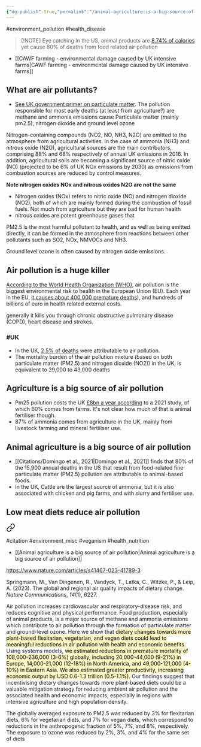 ```yaml
---
{"dg-publish":true,"permalink":"/animal-agriculture-is-a-big-source-of-air-pollution/","created":"2024-04-22T13:00:24.000+01:00","updated":"2025-09-28T23:42:46.026+01:00"}
---
```


#environment_pollution  #health_disease  

> [!NOTE] Eye catching
> In the US, animal products are [8.74% of calories](https://ourworldindata.org/grapher/share-of-calories-from-animal-protein-vs-gdp-per-capita?tab=table&country=~USA) yet cause 80% of deaths from food related air pollution

- [[CAWF farming - environmental damage caused by UK intensive farms\|CAWF farming - environmental damage caused by UK intensive farms]] 
## What are air pollutants?
- [See UK government primer on particulate matter](https://www.gov.uk/government/statistics/air-quality-statistics/concentrations-of-particulate-matter-pm10-and-pm25).
The pollution responsible for most early deaths (at least from agriculture?) are methane and ammonia emissions cause Particulate matter (mainly pm2.5), nitrogen dioxide and ground level ozone 

Nitrogen-containing compounds (NO2, NO, NH3, N2O) are emitted to the atmosphere from agricultural activities. In the case of ammonia (NH3) and nitrous oxide (N2O), agricultural sources are the main contributors, comprising 88% and 68% respectively of annual UK emissions in 2016. In addition, agricultural soils are becoming a significant source of nitric oxide (NO) (projected to be 6% of UK NOx emissions by 2030) as emissions from combustion sources are reduced by control measures.

**Note nitrogen oxides NOx and nitrous oxides N2O are not the same**
- Nitrogen oxides (NOx) refers to nitric oxide (NO) and nitrogen dioxide (NO2), both of which are mainly formed during the combustion of fossil fuels. Not much from agriculture but they are bad for human health
- nitrous oxides are potent greenhouse gases that 

PM2.5 is the most harmful pollutant to health, and as well as being emitted directly, it can be formed in the atmosphere from reactions between other pollutants such as SO2, NOx, NMVOCs and NH3.

Ground level ozone is often caused by nitrogen oxide emissions.
## Air pollution is a huge killer
[According to the World Health Organization (WHO)](https://iris.who.int/bitstream/handle/10665/250141/9789241511353-eng.pdf?sequence=1&isAllowed=y), air pollution is the biggest environmental risk to health in the European Union (EU). Each year in the EU, [it causes about 400 000 premature deaths](https://www.eca.europa.eu/Lists/ECADocuments/SR18_23/SR_AIR_QUALITY_EN.pdf)), and hundreds of billions of euro in health related external costs. 

generally it kills you through chronic obstructive pulmonary disease (COPD), heart disease and strokes.

### #UK
- In the UK, [2.5% of deaths](https://ourworldindata.org/outdoor-air-pollution) were attributable to air pollution.
- The mortality burden of the air pollution mixture (based on both particulate matter (PM2.5) and nitrogen dioxide (NO2)) in the UK, is equivalent to 29,000 to 43,000 deaths
## Agriculture is a big source of air pollution 
- Pm25 pollution costs the UK [£8bn a year according](https://www.theguardian.com/environment/2021/nov/04/ammonia-from-farms-behind-60-of-uk-particulate-air-pollution-study) to a 2021 study, of which 60% comes from farms. It's not clear how much of that is animal fertiliser though.
- 87% of ammonia comes from agriculture in the UK, mainly from livestock farming and mineral fertiliser use. 
## Animal agriculture is a big source of air pollution
- [[Citations/Domingo et al., 2021\|Domingo et al., 2021]] finds that 80% of the 15,900 annual deaths in the US that result from food-related fine particulate matter (PM2.5) pollution are attributable to animal-based foods.
- In the UK, Cattle are the largest source of ammonia, but it is also associated with chicken and pig farms, and with slurry and fertiliser use.



## Low meat diets reduce air pollution

<div class="transclusion internal-embed is-loaded"><a class="markdown-embed-link" href="/citations/springmann-et-al-2023/" aria-label="Open link"><svg xmlns="http://www.w3.org/2000/svg" width="24" height="24" viewBox="0 0 24 24" fill="none" stroke="currentColor" stroke-width="2" stroke-linecap="round" stroke-linejoin="round" class="svg-icon lucide-link"><path d="M10 13a5 5 0 0 0 7.54.54l3-3a5 5 0 0 0-7.07-7.07l-1.72 1.71"></path><path d="M14 11a5 5 0 0 0-7.54-.54l-3 3a5 5 0 0 0 7.07 7.07l1.71-1.71"></path></svg></a><div class="markdown-embed">




#citation #environment_misc #veganism #health_nutrition

- [[Animal agriculture is a big source of air pollution\|Animal agriculture is a big source of air pollution]] 

https://www.nature.com/articles/s41467-023-41789-3

Springmann, M., Van Dingenen, R., Vandyck, T., Latka, C., Witzke, P., & Leip, A. (2023). The global and regional air quality impacts of dietary change. _Nature Communications_, _14_(1), 6227.

Air pollution increases cardiovascular and respiratory-disease risk, and reduces cognitive and physical performance. Food production, especially of animal products, is a major source of methane and ammonia emissions which contribute to air pollution through the formation of particulate matter and ground-level ozone. Here we show that <mark style="background: #FFF3A3A6;">dietary changes towards more plant-based flexitarian, vegetarian, and vegan diets could lead to meaningful reductions in air pollution with health and economic benefits</mark>. Using systems models, <mark style="background: #FFF3A3A6;">we estimated reductions in premature mortality of 108,000-236,000 (3-6%) globally, including 20,000-44,000 (9-21%) in Europe, 14,000-21,000 (12-18%) in North America, and 49,000-121,000 (4-10%) in Eastern Asia. We also estimated greater productivity, increasing economic output by USD 0.6-1.3 trillion (0.5-1.1%).</mark> Our findings suggest that incentivising dietary changes towards more plant-based diets could be a valuable mitigation strategy for reducing ambient air pollution and the associated health and economic impacts, especially in regions with intensive agriculture and high population density.

The globally averaged exposure to PM2.5 was reduced by 3% for flexitarian diets, 6% for vegetarian diets, and 7% for vegan diets, which correspond to reductions in the anthropogenic fraction of 5%, 7%, and 8%, respectively. The exposure to ozone was reduced by 2%, 3%, and 4% for the same set of diets 

</div></div>
